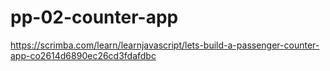 # pp-02-counter-app
https://scrimba.com/learn/learnjavascript/lets-build-a-passenger-counter-app-co2614d6890ec26cd3fdafdbc
